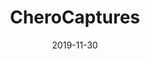 ---
title: CheroCaptures
projectLink: https://cherocaptures.com
description: Design, develop, and maintain CheroCaptures site.
date: "2019-11-30"
published: false
icon: "/app_icons/cherocaptures-icon.jpg"
stacks: 
  - gatsbyjs
---